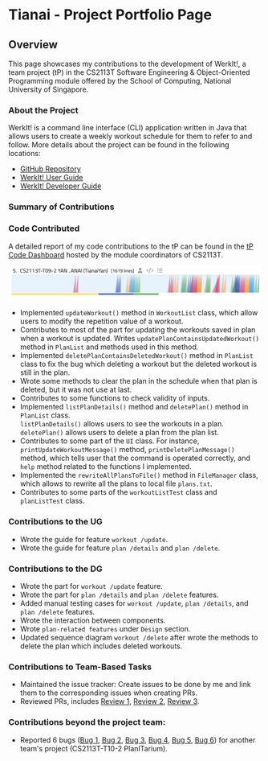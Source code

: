 # Tianai - Project Portfolio Page

## Overview
This page showcases my contributions to the development of WerkIt!, a team project (tP) in the CS2113T
Software Engineering & Object-Oriented Programming module offered by the School of Computing, National University of
Singapore.

### About the Project
WerkIt! is a command line interface (CLI) application written in Java that allows users to create a weekly workout
schedule for them to refer to and follow. More details about the project can be found in the following locations:
* [GitHub Repository](https://github.com/AY2122S2-CS2113T-T09-2/tp)
* [WerkIt! User Guide](../UserGuide.md)
* [WerkIt! Developer Guide](../DeveloperGuide.md)

### Summary of Contributions
### Code Contributed
A detailed report of my code contributions to the tP can be found in the 
[tP Code Dashboard](https://nus-cs2113-ay2122s2.github.io/tp-dashboard/?search=TianaiYan&sort=groupTitle&sortWithin=title&timeframe=commit&mergegroup=&groupSelect=groupByRepos&breakdown=true&checkedFileTypes=docs~functional-code~test-code~other&since=2022-02-18)
hosted by the module coordinators of CS2113T.

![tP Code Dashboard](../images/ppp/tianaiyan/tpCodeDashboard.png)
* Implemented `updateWorkout()` method in `WorkoutList` class, which allow users to modify the
  repetition value of a workout.
* Contributes to most of the part for updating the workouts saved in plan when a workout is updated.
  Writes `updatePlanContainsUpdatedWorkout()` method in `PlanList` and methods used in this method.
* Implemented `deletePlanContainsDeletedWorkout()` method in `PlanList` class to fix the bug which 
  deleting a workout but the deleted workout is still in the plan.
* Wrote some methods to clear the plan in the schedule when that plan is deleted, but it was not use at last.
* Contributes to some functions to check validity of inputs.
* Implemented `listPlanDetails()` method and `deletePlan()` method in `PlanList` class.<br>
  `listPlanDetails()` allows users to see the workouts in a plan. <br>
  `deletePlan()` allows users to delete a plan from the plan list.
* Contributes to some part of the `UI` class. For instance, `printUpdateWorkoutMessage()` method,
  `printDeletePlanMessage()` method, which tells user that the command is operated 
  correctly, and `help` method related to the functions I implemented.
* Implemented the `rewriteAllPlansToFile()` method in `FileManager` class, which allows to rewrite all
  the plans to local file `plans.txt`.
* Contributes to some parts of the `workoutListTest` class and `planListTest` class.

### Contributions to the UG
* Wrote the guide for feature `workout /update`.
* Wrote the guide for feature `plan /details` and `plan /delete`.

### Contributions to the DG
* Wrote the part for `workout /update` feature.
* Wrote the part for `plan /details` and `plan /delete` features.
* Added manual testing cases for `workout /update`, `plan /details`, and `plan /delete` features.
* Wrote the interaction between components.
* Wrote `plan-related features` under `Design` section.
* Updated sequence diagram `workout /delete` after wrote the methods to delete the plan
  which includes deleted workouts.

### Contributions to Team-Based Tasks
* Maintained the issue tracker: Create issues to be done by me and link them to the corresponding issues when creating PRs.
* Reviewed PRs, includes [Review 1](https://github.com/AY2122S2-CS2113T-T09-2/tp/pull/97), 
  [Review 2](https://github.com/AY2122S2-CS2113T-T09-2/tp/pull/125), 
  [Review 3](https://github.com/AY2122S2-CS2113T-T09-2/tp/pull/253).


### Contributions beyond the project team:
* Reported 6 bugs ([Bug 1](https://github.com/AY2122S2-CS2113T-T10-2/tp/issues/185), 
  [Bug 2](https://github.com/AY2122S2-CS2113T-T10-2/tp/issues/188), 
  [Bug 3](https://github.com/AY2122S2-CS2113T-T10-2/tp/issues/193), 
  [Bug 4](https://github.com/AY2122S2-CS2113T-T10-2/tp/issues/203), 
  [Bug 5](https://github.com/AY2122S2-CS2113T-T10-2/tp/issues/207), 
  [Bug 6](https://github.com/AY2122S2-CS2113T-T10-2/tp/issues/212)) for another team's project (CS2113T-T10-2 PlanITarium).